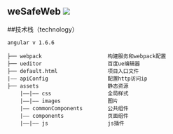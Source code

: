 ﻿## weSafeWeb <img src='https://img.shields.io/badge/node-v7.8.0-green.svg'>

##技术栈（technology）

```
angular v 1.6.6 
```

```
├── webpack                     构建服务和webpack配置
├── ueditor                     百度ue编辑器
├── default.html                项目入口文件
|—— apiConfig                   配置http访问ip
├── assets                      静态资源
    |——|—— css                  全局样式    
    |——|—— images               图片
    |—— commonComponents        公共组件
    |—— components              页面组件
    |——|—— js                   js插件    
```